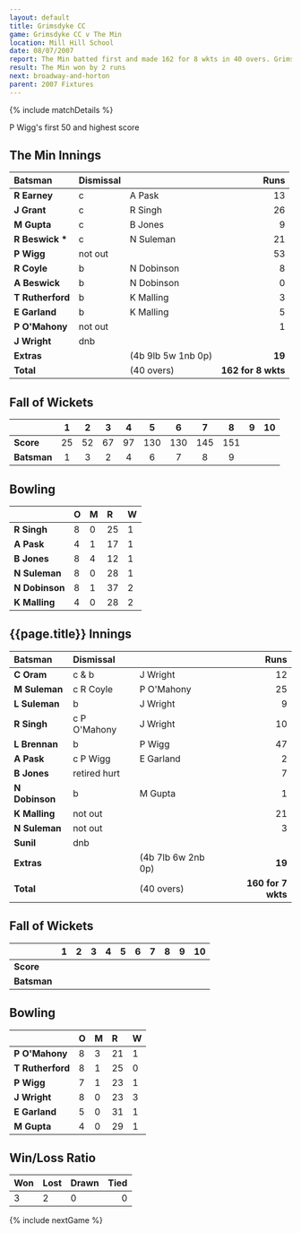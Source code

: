 ```yaml
---
layout: default
title: Grimsdyke CC
game: Grimsdyke CC v The Min
location: Mill Hill School
date: 08/07/2007
report: The Min batted first and made 162 for 8 wkts in 40 overs. Grimsdyke CC replied with 160 for 7 wkts in 40 overs
result: The Min won by 2 runs
next: broadway-and-horton
parent: 2007 Fixtures
---
```


{% include matchDetails %}

P Wigg's first 50 and highest score

## The Min Innings

| Batsman | Dismissal |  | Runs |
|:---|:---|---|---:|
| **R Earney** | c | A Pask | 13 |
| **J Grant** | c | R Singh | 26 |
| **M Gupta** | c | B Jones | 9 |
| **R Beswick &#42;** | c | N Suleman | 21 |
| **P Wigg** | not out |  | 53 |
| **R Coyle** | b | N Dobinson | 8 |
| **A Beswick** | b | N Dobinson | 0 |
| **T Rutherford** | b | K Malling | 3 |
| **E Garland** | b | K Malling | 5 |
| **P O'Mahony** | not out |  | 1 |
| **J Wright** | dnb |  |  |
| **Extras** | | (4b 9lb 5w 1nb 0p) | **19** |
| **Total** | | (40 overs) | **162 for 8 wkts** |

## Fall of Wickets

| | 1 | 2 | 3 | 4 | 5 | 6 | 7 | 8 | 9 | 10 |
|---|:---:|:---:|:---:|:---:|:---:|:---:|:---:|:---:|:---:|:---:|
| **Score** | 25 | 52 | 67 | 97 | 130 | 130 | 145 | 151 |  |  |
| **Batsman** | 1 | 3 | 2 | 4 | 6 | 7 | 8 | 9 |  |  |

## Bowling

| | O | M | R | W |
|---|:---|:---|:---|:---|
| **R Singh** | 8 | 0 | 25 | 1 |
| **A Pask** | 4 | 1 | 17 | 1 |
| **B Jones** | 8 | 4 | 12 | 1 |
| **N Suleman** | 8 | 0 | 28 | 1 |
| **N Dobinson** | 8 | 1 | 37 | 2 |
| **K Malling** | 4 | 0 | 28 | 2 |

## {{page.title}} Innings

| Batsman | Dismissal |  | Runs |
|:---|:---|---|---:|
| **C Oram** | c & b | J Wright | 12 |
| **M Suleman** | c R Coyle | P O'Mahony | 25 |
| **L Suleman** | b | J Wright | 9 |
| **R Singh** | c P O'Mahony | J Wright | 10 |
| **L Brennan** | b | P Wigg | 47 |
| **A Pask** | c P Wigg | E Garland | 2 |
| **B Jones** | retired hurt |  | 7 |
| **N Dobinson** | b | M Gupta | 1 |
| **K Malling** | not out |  | 21 |
| **N Suleman** | not out |  | 3 |
| **Sunil** | dnb |  |  |
| **Extras** | | (4b 7lb 6w 2nb 0p) | **19** |
| **Total** | | (40 overs) | **160 for 7 wkts** |

## Fall of Wickets

| | 1 | 2 | 3 | 4 | 5 | 6 | 7 | 8 | 9 | 10 |
|---|:---:|:---:|:---:|:---:|:---:|:---:|:---:|:---:|:---:|:---:|
| **Score** |  |  |  |  |  |  |  |  |  |  |
| **Batsman** |  |  |  |  |  |  |  |  |  |  |

## Bowling

| | O | M | R | W |
|---|:---|:---|:---|:---|
| **P O'Mahony** | 8 | 3 | 21 | 1 |
| **T Rutherford** | 8 | 1 | 25 | 0 |
| **P Wigg** | 7 | 1 | 23 | 1 |
| **J Wright** | 8 | 0 | 23 | 3 |
| **E Garland** | 5 | 0 | 31 | 1 |
| **M Gupta** | 4 | 0 | 29 | 1 |

## Win/Loss Ratio

| Won | Lost | Drawn | Tied |
|:---|:---|:---|---:|
| 3 | 2 | 0 | 0 |

{% include nextGame %}